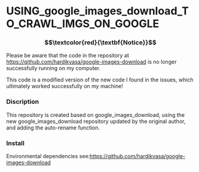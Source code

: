 # USING_google_images_download_TO_CRAWL_IMGS_ON_GOOGLE

### $$\textcolor{red}{\textbf{Notice}}$$   

Please be aware that the code in the repository at https://github.com/hardikvasa/google-images-download is no longer successfully running on my computer. 

This code is a modified version of the new code I found in the issues, which ultimately worked successfully on my machine!

### Discription

This repository is created based on google_images_download, using the new google_images_download repository updated by the original author, and adding the auto-rename function.

### Install

Environmental dependencies see:https://github.com/hardikvasa/google-images-download